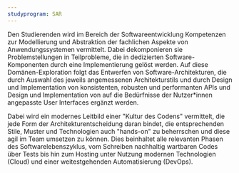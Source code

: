 ```yaml
---
studyprogram: SAR
---
```

Den Studierenden wird im Bereich der Softwareentwicklung Kompetenzen zur Modellierung und Abstraktion der 
fachlichen Aspekte von Anwendungssystemen vermittelt. Dabei dekomponieren sie Problemstellungen in 
Teilprobleme, die in dedizierten Software-Komponenten durch eine Implementierung gelöst werden. 
Auf diese Domänen-Exploration folgt das Entwerfen von Software-Architekturen, die durch Auswahl des 
jeweils angemessenen Architekturstils und durch Design und Implementation von konsistenten, robusten und 
performanten APIs und Design und Implementation von auf die Bedürfnisse der Nutzer*innen angepasste 
User Interfaces ergänzt werden. 

Dabei wird ein modernes Leitbild einer "Kultur des Codens" vermittelt, die jede Form der 
Architekturentscheidung daran bindet, die entsprechenden Stile, Muster und Technologien auch "hands-on" zu 
beherrschen und diese agil im Team umsetzen zu können. Dies beinhaltet alle relevanten Phasen des
Softwarelebenszyklus, vom Schreiben nachhaltig wartbaren Codes über Tests bis hin zum Hosting unter 
Nutzung modernen Technologien (Cloud) und einer weitestgehenden Automatisierung (DevOps). 
